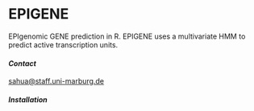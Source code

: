 # EPIGENE
EPIgenomic GENE prediction in R.
EPIGENE uses a multivariate HMM to predict active transcription units.
#### *Contact*
sahua@staff.uni-marburg.de
#### *Installation*
